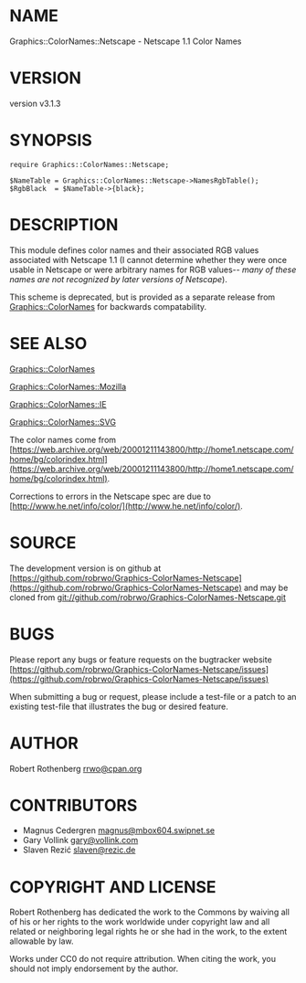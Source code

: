 # NAME

Graphics::ColorNames::Netscape - Netscape 1.1 Color Names

# VERSION

version v3.1.3

# SYNOPSIS

```
require Graphics::ColorNames::Netscape;

$NameTable = Graphics::ColorNames::Netscape->NamesRgbTable();
$RgbBlack  = $NameTable->{black};
```

# DESCRIPTION

This module defines color names and their associated RGB values associated
with Netscape 1.1 (I cannot determine whether they were once usable in
Netscape or were arbitrary names for RGB values-- _many of these names are
not recognized by later versions of Netscape_).

This scheme is deprecated, but is provided as a separate release
from [Graphics::ColorNames](https://metacpan.org/pod/Graphics::ColorNames) for backwards compatability.

# SEE ALSO

[Graphics::ColorNames](https://metacpan.org/pod/Graphics::ColorNames)

[Graphics::ColorNames::Mozilla](https://metacpan.org/pod/Graphics::ColorNames::Mozilla)

[Graphics::ColorNames::IE](https://metacpan.org/pod/Graphics::ColorNames::IE)

[Graphics::ColorNames::SVG](https://metacpan.org/pod/Graphics::ColorNames::SVG)

The color names come from
[https://web.archive.org/web/20001211143800/http://home1.netscape.com/home/bg/colorindex.html](https://web.archive.org/web/20001211143800/http://home1.netscape.com/home/bg/colorindex.html).

Corrections to errors in the Netscape spec are due to
[http://www.he.net/info/color/](http://www.he.net/info/color/).

# SOURCE

The development version is on github at [https://github.com/robrwo/Graphics-ColorNames-Netscape](https://github.com/robrwo/Graphics-ColorNames-Netscape)
and may be cloned from [git://github.com/robrwo/Graphics-ColorNames-Netscape.git](git://github.com/robrwo/Graphics-ColorNames-Netscape.git)

# BUGS

Please report any bugs or feature requests on the bugtracker website
[https://github.com/robrwo/Graphics-ColorNames-Netscape/issues](https://github.com/robrwo/Graphics-ColorNames-Netscape/issues)

When submitting a bug or request, please include a test-file or a
patch to an existing test-file that illustrates the bug or desired
feature.

# AUTHOR

Robert Rothenberg <rrwo@cpan.org>

# CONTRIBUTORS

- Magnus Cedergren <magnus@mbox604.swipnet.se>
- Gary Vollink <gary@vollink.com>
- Slaven Rezić <slaven@rezic.de>

# COPYRIGHT AND LICENSE

Robert Rothenberg has dedicated the work to the Commons by waiving all of his
or her rights to the work worldwide under copyright law and all related or
neighboring legal rights he or she had in the work, to the extent allowable by
law.

Works under CC0 do not require attribution. When citing the work, you should
not imply endorsement by the author.
